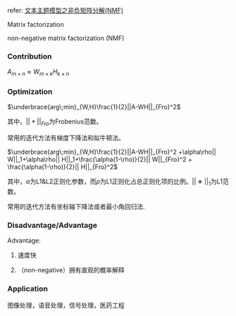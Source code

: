 refer: [文本主题模型之非负矩阵分解(NMF)](https://www.cnblogs.com/pinard/p/6812011.html)



Matrix factorization

non-negative matrix factorization (NMF)

### Contribution

$A_{m \times n} \approx W_{m \times k} H_{k \times n}$



### Optimization

$\underbrace{arg\;min}_{W,H}\frac{1}{2}||A-WH||_{Fro}^2$

其中，$||*||_{Fro}$为Frobenius范数。

常用的迭代方法有梯度下降法和拟牛顿法。



$\underbrace{arg\;min}_{W,H}\frac{1}{2}||A-WH||_{Fro}^2 +\alpha\rho|| W||_1+\alpha\rho|| H||_1+\frac{\alpha(1-\rho)}{2}|| W||_{Fro}^2 + \frac{\alpha(1-\rho)}{2}|| H||_{Fro}^2$

其中，$α$为L1&L2正则化参数，而$ρ$为L1正则化占总正则化项的比例。$||∗||_1$为L1范数。

常用的迭代方法有坐标轴下降法或者最小角回归法.





### Disadvantage/Advantage

Advantage:

1. 速度快

2. （non-negative）拥有直观的概率解释

   



### Application

图像处理，语音处理，信号处理，医药工程